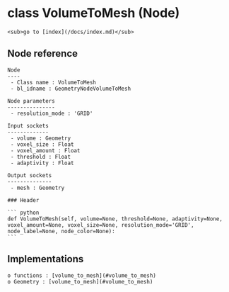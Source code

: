 # class VolumeToMesh (Node)

    <sub>go to [index](/docs/index.md)</sub>
    
## Node reference

    Node
    ----
     - Class name : VolumeToMesh
     - bl_idname : GeometryNodeVolumeToMesh
    
    Node parameters
    ---------------
     - resolution_mode : 'GRID'
    
    Input sockets
    -------------
     - volume : Geometry
     - voxel_size : Float
     - voxel_amount : Float
     - threshold : Float
     - adaptivity : Float
    
    Output sockets
    --------------
     - mesh : Geometry
    
    ### Header

    ``` python
    def VolumeToMesh(self, volume=None, threshold=None, adaptivity=None, voxel_amount=None, voxel_size=None, resolution_mode='GRID', node_label=None, node_color=None):
    ```
    
## Implementations

    o functions : [volume_to_mesh](#volume_to_mesh)
    o Geometry : [volume_to_mesh](#volume_to_mesh) 
    
    